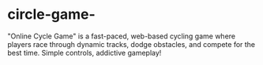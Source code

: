 # circle-game-
"Online Cycle Game" is a fast-paced, web-based cycling game where players race through dynamic tracks, dodge obstacles, and compete for the best time. Simple controls, addictive gameplay!
